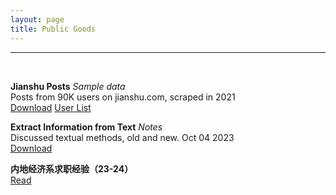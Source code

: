 ```yaml
---
layout: page
title: Public Goods
---
```


___

<br>


**Jianshu Posts** *Sample data* <br>
Posts from 90K users on jianshu.com, scraped in 2021 <br>
[Download](https://www.dropbox.com/scl/fi/zu7itq9jjkvf4x8blneoo/_0209_29k_no12.dta?rlkey=rxslvlv80t2x00fpxd83jq9gm&dl=0)
[User List](https://www.dropbox.com/scl/fi/wv57c0di65u8orddfj1rt/0208list_f.dta?rlkey=nszasfjv35okwtt005uu2nxn5&dl=0)


**Extract Information from Text** *Notes* <br> 
Discussed textual methods, old and new. Oct 04 2023 <br>
[Download](https://www.dropbox.com/scl/fi/83bb8ekjcftwwnnldsfz8/DRG-Textual-Methods.pdf?rlkey=fxmxpd3ofryzfbebi1umkznab&dl=0) 


**内地经济系求职经验（23-24）** <br>
[Read](https://www.dropbox.com/scl/fi/sfs9cg9xl2hnhmreimhya/23-24.pdf?rlkey=pwgfkavztax5i023uvmbp2u8s&dl=0) 
